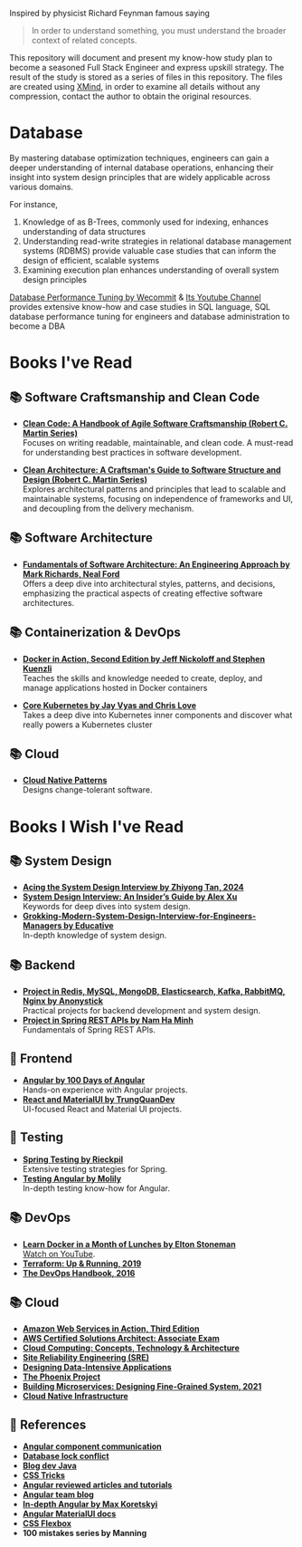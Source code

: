 Inspired by physicist Richard Feynman famous saying 
> In order to understand something, you must understand the broader context of related concepts.

This repository will document and present my know-how study plan to become a seasoned Full Stack Engineer and express upskill strategy. The result of the study is stored as a series of files in this repository. The files are created using [XMind](https://xmind.app/), in order to examine all details without any compression, contact the author to obtain the original resources.

# Database
By mastering database optimization techniques, engineers can gain a deeper understanding of internal database operations, enhancing their insight into system design principles that are widely applicable across various domains. 

For instance, 

1. Knowledge of as B-Trees, commonly used for indexing, enhances understanding of data structures  
2. Understanding read-write strategies in relational database management systems (RDBMS) provide valuable case studies that can inform the design of efficient, scalable systems
3. Examining execution plan enhances understanding of overall system design principles

[Database Performance Tuning by Wecommit](https://wecommit.com.vn/) & [Its Youtube Channel](https://www.youtube.com/@tranquochuywecommit) provides extensive know-how and case studies in SQL language, SQL database performance tuning for engineers and database administration to become a DBA

# Books I've Read

## 📚 Software Craftsmanship and Clean Code

- **[Clean Code: A Handbook of Agile Software Craftsmanship (Robert C. Martin Series)](https://www.amazon.de/-/en/Clean-Code-Handbook-Software-Craftsmanship/dp/0132350882)**  
  Focuses on writing readable, maintainable, and clean code. A must-read for understanding best practices in software development.

- **[Clean Architecture: A Craftsman's Guide to Software Structure and Design (Robert C. Martin Series)](https://www.amazon.de/-/en/Clean-Architecture-Craftsmans-Software-Structure/dp/0134494164)**  
  Explores architectural patterns and principles that lead to scalable and maintainable systems, focusing on independence of frameworks and UI, and decoupling from the delivery mechanism.

## 📚 Software Architecture

- **[Fundamentals of Software Architecture: An Engineering Approach by Mark Richards, Neal Ford](https://www.oreilly.com/library/view/fundamentals-of-software/9781492043447/)**  
  Offers a deep dive into architectural styles, patterns, and decisions, emphasizing the practical aspects of creating effective software architectures.
  
## 📚 Containerization & DevOps

- **[Docker in Action, Second Edition by Jeff Nickoloff and Stephen Kuenzli](https://www.manning.com/books/docker-in-action-second-edition)**  
   Teaches the skills and knowledge needed to create, deploy, and manage applications hosted in Docker containers

- **[Core Kubernetes by Jay Vyas and Chris Love](https://www.manning.com/books/core-kubernetes)**  
   Takes a deep dive into Kubernetes inner components and discover what really powers a Kubernetes cluster
  
## 📚 Cloud

- **[Cloud Native Patterns](https://www.manning.com/books/cloud-native-patterns)**  
   Designs change-tolerant software.


  
# Books I Wish I've Read

## 📚 System Design
- **[Acing the System Design Interview by Zhiyong Tan, 2024](https://www.manning.com/books/acing-the-system-design-interview)**
- **[System Design Interview: An Insider’s Guide by Alex Xu](https://github.com/Henrywu573/Catalogue/blob/master/System%20Design%20Interview%20An%20Insider%E2%80%99s%20Guide%20by%20Alex%20Xu%20(z-lib.org).pdf)**  
  Keywords for deep dives into system design.
- **[Grokking-Modern-System-Design-Interview-for-Engineers-Managers by Educative](https://github.com/anonystick/anonystick/tree/main/Library/system.design/educative.io/Grokking-Modern-System-Design-Interview-for-Engineers-Managers)**  
  In-depth knowledge of system design.

## 📚 Backend
- **[Project in Redis, MySQL, MongoDB, Elasticsearch, Kafka, RabbitMQ, Nginx by Anonystick](https://github.com/anonystick/anonystick)**  
  Practical projects for backend development and system design.
- **[Project in Spring REST APIs by Nam Ha Minh](https://www.udemy.com/course/spring-boot-rest-apis-ultimate/)**  
  Fundamentals of Spring REST APIs.

## 🚀 Frontend
- **[Angular by 100 Days of Angular](https://github.com/angular-vietnam/100-days-of-angular)**  
  Hands-on experience with Angular projects.
- **[React and MaterialUI by TrungQuanDev](https://www.youtube.com/@trungquandev/featured)**  
  UI-focused React and Material UI projects.

## 🚀 Testing
- **[Spring Testing by Rieckpil](https://rieckpil.de/courses/)**  
  Extensive testing strategies for Spring.
- **[Testing Angular by Molily](https://testing-angular.com/)**  
  In-depth testing know-how for Angular.

## 📚 DevOps
- **[Learn Docker in a Month of Lunches by Elton Stoneman](https://www.youtube.com/playlist?list=PLXl_isu8qxvmDOAnUkG5x16LzBzGzY_Ww)**  
  [Watch on YouTube](https://www.youtube.com/watch?v=QTnVztPl2Uw&list=PLXl_isu8qxvmDOAnUkG5x16LzBzGzY_Ww).
- **[Terraform: Up & Running, 2019](https://www.amazon.de/dp/1492046906?tag=loujaybee-21&geniuslink=true)**
- **[The DevOps Handbook, 2016](https://www.amazon.de/dp/1942788002?geniuslink=true)**

## 📚 Cloud
- **[Amazon Web Services in Action, Third Edition](https://www.manning.com/books/amazon-web-services-in-action-third-edition)**
- **[AWS Certified Solutions Architect: Associate Exam](https://www.amazon.de/dp/1119713080)**
- **[Cloud Computing: Concepts, Technology & Architecture](https://www.amazon.de/-/en/Cloud-Computing-Concepts-Technology-Architecture/dp/0133387526)**
- **[Site Reliability Engineering (SRE)](https://sre.google/books/)**
- **[Designing Data-Intensive Applications](https://www.oreilly.com/library/view/designing-data-intensive-applications/9781491903063/)**
- **[The Phoenix Project](https://itrevolution.com/product/the-phoenix-project/)**
- **[Building Microservices: Designing Fine-Grained System, 2021](https://www.oreilly.com/library/view/building-microservices-2nd/9781492034018/)**
- **[Cloud Native Infrastructure](https://www.oreilly.com/library/view/cloud-native-infrastructure/9781491984291/)**

## 🚀 References
- **[Angular component communication](https://bookshelf-b2bf6.web.app/)**
- **[Database lock conflict](https://wecommit.com.vn/sql-lock-conflict-la-gi/)**
- **[Blog dev Java](https://dev.java/)**
- **[CSS Tricks](https://css-tricks.com/)**
- **[Angular reviewed articles and tutorials](https://angular.love/)**
- **[Angular team blog](https://blog.angular.dev/)**
- **[In-depth Angular by Max Koretskyi](https://indepth.dev/)**
- **[Angular MaterialUI docs](https://rc.material.angular.io/)**
-  **[CSS Flexbox](https://css-tricks.com/snippets/css/a-guide-to-flexbox/)**
- **100 mistakes series by Manning**

